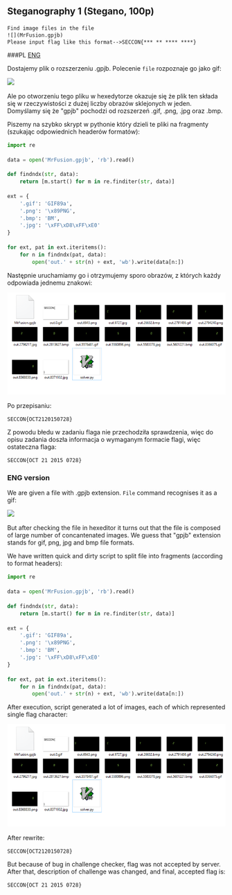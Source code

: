 ## Steganography 1 (Stegano, 100p)

    Find image files in the file
    ![](MrFusion.gpjb)
    Please input flag like this format-->SECCON{*** ** **** ****}

###PL
[ENG](#eng-version)

Dostajemy plik o rozszerzeniu .gpjb. Polecenie `file` rozpoznaje go jako gif:

![](out.0.gif)

Ale po otworzeniu tego pliku w hexedytorze okazuje się że plik ten składa się w rzeczywistości z dużej liczby obrazów sklejonych w jeden.
Domyślamy się że "gpjb" pochodzi od rozszerzeń .gif, .png, .jpg oraz .bmp.

Piszemy na szybko skrypt w pythonie który dzieli te pliki na fragmenty (szukając odpowiednich headerów formatów):

```python
import re

data = open('MrFusion.gpjb', 'rb').read()

def findndx(str, data):
    return [m.start() for m in re.finditer(str, data)]

ext = {
    '.gif': 'GIF89a',
    '.png': '\x89PNG',
    '.bmp': 'BM',
    '.jpg': '\xFF\xD8\xFF\xE0'
}

for ext, pat in ext.iteritems():
    for n in findndx(pat, data):
        open('out.' + str(n) + ext, 'wb').write(data[n:])
```

Następnie uruchamiamy go i otrzymujemy sporo obrazów, z których każdy odpowiada jednemu znakowi:

![](folder.png)

Po przepisaniu:

    SECCON{OCT2120150728}

Z powodu błedu w zadaniu flaga nie przechodziła sprawdzenia, więc do opisu zadania doszła informacja o wymaganym formacie flagi, więc ostateczna flaga:

    SECCON{OCT 21 2015 0728}


### ENG version

We are given a file with .gpjb extension. `File` command recognises it as a gif:

![](out.0.gif)

But after checking the file in hexeditor it turns out that the file is composed of large number of concantenated images.
We guess that "gpjb" extension stands for gif, png, jpg and bmp file formats.

We have written quick and dirty script to split file into fragments (according to format headers):

```python
import re

data = open('MrFusion.gpjb', 'rb').read()

def findndx(str, data):
    return [m.start() for m in re.finditer(str, data)]

ext = {
    '.gif': 'GIF89a',
    '.png': '\x89PNG',
    '.bmp': 'BM',
    '.jpg': '\xFF\xD8\xFF\xE0'
}

for ext, pat in ext.iteritems():
    for n in findndx(pat, data):
        open('out.' + str(n) + ext, 'wb').write(data[n:])
```

After execution, script generated a lot of images, each of which represented single flag character:

![](folder.png)

After rewrite:

    SECCON{OCT2120150728}

But because of bug in challenge checker, flag was not accepted by server. After that, description of challenge was changed, and final, accepted flag is:

    SECCON{OCT 21 2015 0728}
